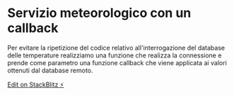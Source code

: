 # Servizio meteorologico con un callback

Per evitare la ripetizione del codice relativo all'interrogazione del database delle temperature realizziamo una funzione che realizza la connessione e prende come parametro una funzione callback che viene applicata ai valori ottenuti dal database remoto. 

[Edit on StackBlitz ⚡️](https://stackblitz.com/edit/js-sswtemp)
